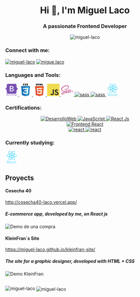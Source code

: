 <h1 align="center">Hi 👋, I'm Miguel Laco</h1>
<h3 align="center">A passionate Frontend Developer</h3>

<p align="center"> <img src="https://komarev.com/ghpvc/?username=miguel-laco&label=Profile%20views&color=190eb4&style=plastic" alt="miguel-laco" /> </p>

<h3 align="left">Connect with me:</h3>
<p align="left">
<a href="https://linkedin.com/in/miguel-laco" target="blank"><img align="center" src="https://raw.githubusercontent.com/rahuldkjain/github-profile-readme-generator/master/src/images/icons/Social/linked-in-alt.svg" alt="miguel-laco" height="30" width="40" /></a>
<a href="https://instagram.com/migue.laco" target="blank"><img align="center" src="https://raw.githubusercontent.com/rahuldkjain/github-profile-readme-generator/master/src/images/icons/Social/instagram.svg" alt="migue.laco" height="30" width="40" /></a>
</p>

<h3 align="left">Languages and Tools:</h3>
<p align="left"> <a href="https://getbootstrap.com" target="_blank" rel="noreferrer"> <img src="https://raw.githubusercontent.com/devicons/devicon/master/icons/bootstrap/bootstrap-plain-wordmark.svg" alt="bootstrap" width="40" height="40"/> </a> 
<a href="https://www.w3schools.com/css/" target="_blank" rel="noreferrer"> <img src="https://raw.githubusercontent.com/devicons/devicon/master/icons/css3/css3-original-wordmark.svg" alt="css3" width="40" height="40"/> </a> 
<a href="https://www.w3.org/html/" target="_blank" rel="noreferrer"> <img src="https://raw.githubusercontent.com/devicons/devicon/master/icons/html5/html5-original-wordmark.svg" alt="html5" width="40" height="40"/> </a> 
<a href="https://developer.mozilla.org/en-US/docs/Web/JavaScript" target="_blank" rel="noreferrer"> <img src="https://raw.githubusercontent.com/devicons/devicon/master/icons/javascript/javascript-original.svg" alt="javascript" width="40" height="40"/> </a> 
<a href="https://sass-lang.com" target="_blank" rel="noreferrer"> <img src="https://raw.githubusercontent.com/devicons/devicon/master/icons/sass/sass-original.svg" alt="sass" width="40" height="40"/> </a>
<a href="https://code.visualstudio.com/" target="_blank" rel="noreferrer"> <img src="https://code.visualstudio.com/assets/images/code-stable.png" alt="sass" width="40" height="40"/> </a>
<a href="https://nodejs.org/es/" target="_blank" rel="noreferrer"> <img src="https://nodejs.org/static/images/logos/nodejs-new-pantone-black.svg" alt="sass" width="40" height="40"/> </a> 
<a href="https://reactjs.org/" target="_blank" rel="noreferrer"> <img src="https://raw.githubusercontent.com/devicons/devicon/master/icons/react/react-original-wordmark.svg" alt="react" width="40" height="40"/> </a></p></p></p>




<h3 align="left">Certifications:</h3>
<div align="center"><a href="https://www.coderhouse.com/certificados/62ae25f6fc475500244f74fa" target="_blank" rel="noreferrer"> <img src="https://github.com/Miguel-Laco/Certifications/blob/main/diploma%20CoderHouse%20-%20Desarrollo%20Web.png" alt="DesarrolloWeb" width="300" height="200"/> </a>
<a href="https://us.coderhouse.com/certificados/630ab3b1dbba8d001977e83" target="_blank" rel="noreferrer"> <img src="https://github.com/Miguel-Laco/Certifications/blob/main/diploma%20CoderHouse%20-%20JavaScript.png" alt="JavaScript" width="300" height="200"/> </a>
<a href="https://www.coderhouse.com/certificados/63674a6fbb8726000ea2e4c5" target="_blank" rel="noreferrer"> <img src="https://github.com/Miguel-Laco/Certifications/blob/main/diploma%20CoderHouse%20-%20React%20Js.png" alt="React Js" width="300" height="200"/> </a></div>

<div align="center"><a href="https://www.coderhouse.com/certificados/63674a70bb8726000ea2e4c8" target="_blank" rel="noreferrer"> <img src="https://github.com/Miguel-Laco/Certifications/blob/main/diploma%20CoderHouse%20-%20Carrera%20de%20Desarrollo%20Frontend%20React.png" alt="Frontend React" width="600" height="500"/> </a></div>

<div align="center"><a href="https://github.com/Miguel-Laco/Certifications/blob/main/JavaScript%20B%C3%A1sico%20-%20Open%20BootCamp.PNG"> <img src="https://github.com/Miguel-Laco/Certifications/blob/main/JavaScript%20B%C3%A1sico%20-%20Open%20BootCamp.PNG" alt="react" width="300" height="200"/> </a>
<a href="https://github.com/Miguel-Laco/Certifications/blob/main/Introduccion%20a%20la%20programacion%20-%20Open%20BootCamp.PNG" target="_blank" rel="noreferrer"> <img src="https://github.com/Miguel-Laco/Certifications/blob/main/Introduccion%20a%20la%20programacion%20-%20Open%20BootCamp.PNG" alt="react" width="300" height="200"/> </a></div>

<h3 align="left">Currently studying:</h3>
<a href="https://reactjs.org/" target="_blank" rel="noreferrer"> <img src="https://raw.githubusercontent.com/devicons/devicon/master/icons/react/react-original-wordmark.svg" alt="react" width="40" height="40"/> </a></p></p>

<!-- PROYECTS -->
## Proyects

#### Cosecha 40
http://cosecha40-laco.vercel.app/
##### E-commerce app, developed by me, on React js
![Demo de una compra](https://github.com/Miguel-Laco/cosecha40-laco/blob/master/public/img/demo-Cosecha40.gif?raw=true)

#### KleinFran´s Site
https://miguel-laco.github.io/kleinfran-site/
##### The site for a graphic designer, developed with HTML + CSS
![Demo KleinFran](https://github.com/Miguel-Laco/Images/blob/main/KleinFran-gif.gif?raw=true)

## 



<p><img align="left" src="https://github-readme-stats.vercel.app/api/top-langs?username=miguel-laco&show_icons=true&theme=dark&locale=en&layout=compact" alt="miguel-laco" /></p>

<p>&nbsp;<img align="center" src="https://github-readme-stats.vercel.app/api?username=miguel-laco&show_icons=true&theme=dark&locale=en" alt="miguel-laco" /></p>

